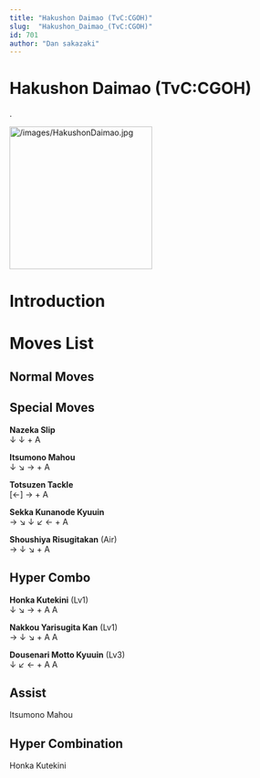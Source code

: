 ```yaml
---
title: "Hakushon Daimao (TvC:CGOH)"
slug:  "Hakushon_Daimao_(TvC:CGOH)"
id: 701
author: "Dan sakazaki"
---
```


# Hakushon Daimao (TvC:CGOH)

.

<img src="/images/HakushonDaimao.jpg" title="/images/HakushonDaimao.jpg"
width="250" alt="/images/HakushonDaimao.jpg" />  

# Introduction

# Moves List

## Normal Moves

## Special Moves

**Nazeka Slip**  
↓ ↓ + A

**Itsumono Mahou**  
↓ ↘ → + A

**Totsuzen Tackle**  
\[←\] → + A

**Sekka Kunanode Kyuuin**  
→ ↘ ↓ ↙ ← + A

**Shoushiya Risugitakan** (Air)  
→ ↓ ↘ + A

## Hyper Combo

**Honka Kutekini** (Lv1)  
↓ ↘ → + A A

**Nakkou Yarisugita Kan** (Lv1)  
→ ↓ ↘ + A A

**Dousenari Motto Kyuuin** (Lv3)  
↓ ↙ ← + A A

## Assist

Itsumono Mahou

## Hyper Combination

Honka Kutekini
